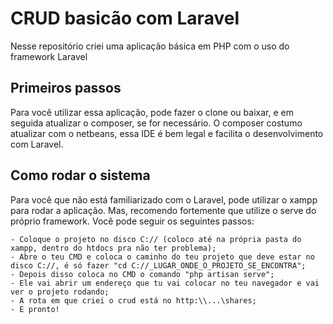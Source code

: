 # CRUD basicão com Laravel

Nesse repositório criei uma aplicação básica em PHP com o uso do framework Laravel

## Primeiros passos

Para você utilizar essa aplicação, pode fazer o clone ou baixar, e em seguida atualizar o composer, se for necessário. O composer costumo atualizar com o netbeans, essa IDE é bem legal e facilita o desenvolvimento com Laravel. 

## Como rodar o sistema

Para você que não está familiarizado com o Laravel, pode utilizar o xampp para rodar a aplicação. Mas, recomendo fortemente que utilize o serve do próprio framework. Você pode seguir os seguintes passos:

```
- Coloque o projeto no disco C:// (coloco até na própria pasta do xampp, dentro do htdocs pra não ter problema);
- Abre o teu CMD e coloca o caminho do teu projeto que deve estar no disco C://, é só fazer "cd C://_LUGAR_ONDE_O_PROJETO_SE_ENCONTRA";
- Depois disso coloca no CMD o comando "php artisan serve";
- Ele vai abrir um endereço que tu vai colocar no teu navegador e vai ver o projeto rodando;
- A rota em que criei o crud está no http:\\...\shares;
- E pronto!

```

